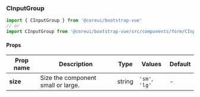 ### CInputGroup

```jsx
import { CInputGroup } from '@coreui/bootstrap-vue'
// or
import CInputGroup from '@coreui/bootstrap-vue/src/components/form/CInputGroup'
```

#### Props

| Prop name | Description                        | Type   | Values         | Default |
| --------- | ---------------------------------- | ------ | -------------- | ------- |
| **size**  | Size the component small or large. | string | `'sm'`, `'lg'` | -       |
